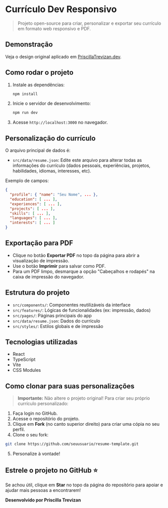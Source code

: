 # Currículo Dev Responsivo

> Projeto open-source para criar, personalizar e exportar seu currículo em formato web responsivo e PDF.

## Demonstração

Veja o design original aplicado em [PriscillaTrevizan.dev](https://www.priscillatrevizan.dev).

## Como rodar o projeto

1. Instale as dependências:

   ```bash
   npm install
   ```

2. Inicie o servidor de desenvolvimento:

   ```bash
   npm run dev
   ```

3. Acesse `http://localhost:3000` no navegador.

## Personalização do currículo

O arquivo principal de dados é:

- `src/data/resume.json`: Edite este arquivo para alterar todas as informações do currículo (dados pessoais, experiências, projetos, habilidades, idiomas, interesses, etc).

Exemplo de campos:

```json
{
  "profile": { "name": "Seu Nome", ... },
  "education": [ ... ],
  "experiences": [ ... ],
  "projects": [ ... ],
  "skills": [ ... ],
  "languages": [ ... ],
  "interests": [ ... ]
}
```

## Exportação para PDF

- Clique no botão **Exportar PDF** no topo da página para abrir a visualização de impressão.
- Use o botão **Imprimir** para salvar como PDF.
- Para um PDF limpo, desmarque a opção "Cabeçalhos e rodapés" na caixa de impressão do navegador.

## Estrutura do projeto

- `src/components/`: Componentes reutilizáveis da interface
- `src/features/`: Lógicas de funcionalidades (ex: impressão, dados)
- `src/pages/`: Páginas principais do app
- `src/data/resume.json`: Dados do currículo
- `src/styles/`: Estilos globais e de impressão

## Tecnologias utilizadas

- React
- TypeScript
- Vite
- CSS Modules

## Como clonar para suas personalizações

> **Importante:** Não altere o projeto original! Para criar seu próprio currículo personalizado:

1. Faça login no GitHub.
2. Acesse o repositório do projeto.
3. Clique em **Fork** (no canto superior direito) para criar uma cópia no seu perfil.
4. Clone o seu fork:

```bash
git clone https://github.com/seuusuario/resume-template.git
```

5. Personalize à vontade!

## Estrele o projeto no GitHub ⭐

Se achou útil, clique em **Star** no topo da página do repositório para apoiar e ajudar mais pessoas a encontrarem!

**Desenvolvido por Priscilla Trevizan**
